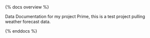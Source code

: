 {% docs overview %}

Data Documentation for my project Prime, this is a test project pulling weather forecast data.


{% enddocs %}